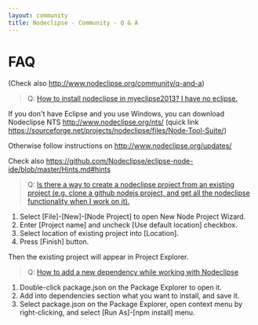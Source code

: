 ```yaml
---
layout: community
title: Nodeclipse - Community - Q & A
---
```


# FAQ

(Check also <http://www.nodeclipse.org/community/q-and-a>)

> Q: [How to install nodeclipse in myeclipse2013? I have no eclipse.](https://github.com/Nodeclipse/nodeclipse-1/issues/60)

If you don't have Eclipse and you use Windows, you can download Nodeclipse NTS <http://www.nodeclipse.org/nts/>
(quick link <https://sourceforge.net/projects/nodeclipse/files/Node-Tool-Suite/>)

Otherwise follow instructions on <http://www.nodeclipse.org/updates/>

Check also <https://github.com/Nodeclipse/eclipse-node-ide/blob/master/Hints.md#hints>

> Q: [Is there a way to create a nodeclipse project from an existing project (e.g. clone a github nodejs project, and
 get all the nodeclipse functionality when I work on it).](https://groups.google.com/forum/#!topic/nodeclipse/WWLp-p6iaDo)
 
1. Select [File]-[New]-[Node Project] to open New Node Project Wizard.
2. Enter [Project name] and uncheck [Use default location] checkbox.
3. Select location of existing project into [Location].
4. Press [Finish] button. 

Then the existing project will appear in Project Explorer. 
 
> Q: [How to add a new dependency while working with Nodeclipse](https://groups.google.com/forum/#!topic/nodeclipse/FgUci2ZXpoQ)

1. Double-click package.json on the Package Explorer to open it.
2. Add into dependencies section what you want to install, and save it.
3. Select package.json on  the Package Explorer, open context menu by right-clicking, and select [Run As]-[npm install] menu.

 